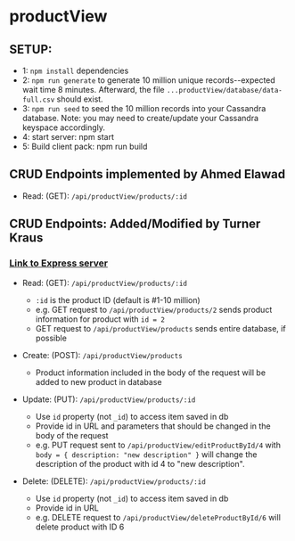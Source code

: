 # productView
## SETUP:
- 1: `npm install` dependencies
- 2: `npm run generate` to generate 10 million unique records--expected wait time 8 minutes. Afterward, the file `...productView/database/data-full.csv` should exist.
- 3: `npm run seed` to seed the 10 million records into your Cassandra database. Note: you may need to create/update your Cassandra keyspace accordingly.
- 4: start server: npm start
- 5: Build client pack: npm run build

## CRUD Endpoints implemented by Ahmed Elawad
- Read: (GET): `/api/productView/products/:id`

## CRUD Endpoints: Added/Modified by Turner Kraus
### [Link to Express server](https://github.com/Neil-Catrick-Harris/productView/blob/master/server/app.js)
- Read: (GET): `/api/productView/products/:id`
  - `:id` is the product ID (default is #1-10 million)
  - e.g. GET request to `/api/productView/products/2` sends product information for product with `id = 2`
  - GET request to `/api/productView/products` sends entire database, if possible

- Create: (POST): `/api/productView/products`
  - Product information included in the body of the request will be added to new product in database

- Update: (PUT): `/api/productView/products/:id`
  - Use `id` property (not `_id`) to access item saved in db
  - Provide id in URL and parameters that should be changed in the body of the request
  - e.g. PUT request sent to `/api/productView/editProductById/4` with `body = { description: "new description" }` will change the description of the product with id 4 to "new description".

- Delete: (DELETE): `/api/productView/products/:id`
  - Use `id` property (not `_id`) to access item saved in db
  - Provide id in URL
  - e.g. DELETE request to `/api/productView/deleteProductById/6` will delete product with ID 6
